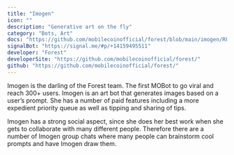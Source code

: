 ```yaml
---
title: "Imogen"
icon: ""
description: "Generative art on the fly"
category: "Bots, Art"
docs: "https://github.com/mobilecoinofficial/forest/blob/main/imogen/README.md"
signalBot: "https://signal.me/#p/+14159495511"
developer: "Forest"
developerSite: "https://github.com/mobilecoinofficial/forest/"
github: "https://github.com/mobilecoinofficial/forest/"
---
```



Imogen is the darling of the Forest team. The first MOBot to go viral and reach 300+ users. Imogen is an art bot that generates images based on a user’s prompt. She has a number of paid features including a more expedient priority queue as well as tipping and sharing of tips.

Imogen has a strong social aspect, since she does her best work when she gets to collaborate with many different people. Therefore there are a number of Imogen group chats where many people can brainstorm cool prompts and have Imogen draw them.
